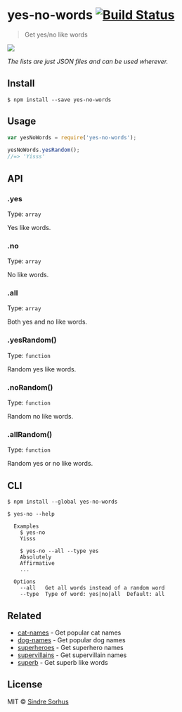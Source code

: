 # yes-no-words [![Build Status](https://travis-ci.org/sindresorhus/yes-no-words.svg?branch=master)](https://travis-ci.org/sindresorhus/yes-no-words)

> Get yes/no like words

![](https://cloud.githubusercontent.com/assets/170270/7630384/c62755ba-fa35-11e4-95a3-a9c51d376f4b.png)

*The lists are just JSON files and can be used wherever.*


## Install

```
$ npm install --save yes-no-words
```


## Usage

```js
var yesNoWords = require('yes-no-words');

yesNoWords.yesRandom();
//=> 'Yisss'
```


## API

### .yes

Type: `array`

Yes like words.

### .no

Type: `array`

No like words.

### .all

Type: `array`

Both yes and no like words.

### .yesRandom()

Type: `function`

Random yes like words.

### .noRandom()

Type: `function`

Random no like words.

### .allRandom()

Type: `function`

Random yes or no like words.


## CLI

```
$ npm install --global yes-no-words
```

```
$ yes-no --help

  Examples
    $ yes-no
    Yisss

    $ yes-no --all --type yes
    Absolutely
    Affirmative
    ...

  Options
    --all   Get all words instead of a random word
    --type  Type of word: yes|no|all  Default: all
```


## Related

- [cat-names](https://github.com/sindresorhus/cat-names) - Get popular cat names
- [dog-names](https://github.com/sindresorhus/dog-names) - Get popular dog names
- [superheroes](https://github.com/sindresorhus/superheroes) - Get superhero names
- [supervillains](https://github.com/sindresorhus/supervillains) - Get supervillain names
- [superb](https://github.com/sindresorhus/superb) - Get superb like words


## License

MIT © [Sindre Sorhus](http://sindresorhus.com)
